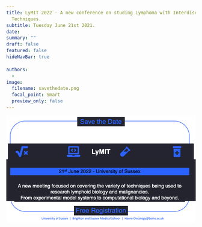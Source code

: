 ```yaml
---
title: LyMIT 2022 - A new conference on studing Lymphoma with Interdisciplinary
  Techniques.
subtitle: Tuesday June 21st 2021.
date: 
summary: ""
draft: false
featured: false
hideNavBar: true

authors:
  - 
image:
  filename: savethedate.png
  focal_point: Smart
  preview_only: false
---
```

![](savethedate.png)
